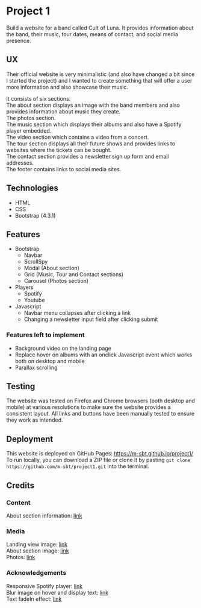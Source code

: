 # Project 1
Build a website for a band called Cult of Luna. It provides information about the band, their music, tour dates, means of contact, and social media presence.
## UX
Their official website is very minimalistic (and also have changed a bit since I started the project) and I wanted to create something that will offer a user more information and also showcase their music.  
  
It consists of six sections.  
The about section displays an image with the band members and also provides information about music they create.  
The photos section.  
The music section which displays their albums and also have a Spotify player embedded.  
The video section which contains a video from a concert.  
The tour section displays all their future shows and provides links to websites where the tickets can be bought.  
The contact section provides a newsletter sign up form and email addresses.  
The footer contains links to social media sites.

## Technologies
* HTML
* CSS
* Bootstrap (4.3.1)
## Features
* Bootstrap
  * Navbar
  * ScrollSpy
  * Modal (About section)
  * Grid (Music, Tour and Contact sections)
  * Carousel (Photos section)
* Players
  * Spotify
  * Youtube
* Javascript
  * Navbar menu collapses after clicking a link
  * Changing a newsletter input field after clicking submit
### Features left to implement
* Background video on the landing page
* Replace hover on albums with an onclick Javascript event which works both on desktop and mobile
* Parallax scrolling
## Testing
The website was tested on Firefox and Chrome browsers (both desktop and mobile) at various resolutions to make sure the website provides a consistent layout.
All links and buttons have been manually tested to ensure they work as intended.  

## Deployment
This website is deployed on GitHub Pages: https://m-sbt.github.io/project1/  
To run locally, you can download a ZIP file or clone it by pasting `git clone https://github.com/m-sbt/project1.git` into the terminal.
## Credits
### Content
About section information: [link](https://en.wikipedia.org/wiki/Cult_of_Luna)
### Media
Landing view image: [link](https://www.behance.net/gallery/57198371/Cult-Of-Luna-Years-in-a-Day)  
About section image: [link](https://www.provinssi.fi/performer/cult-of-luna)  
Photos: [link](https://twitter.com/Cultofluna_off)
### Acknowledgements
Responsive Spotify player: [link](http://jsfiddle.net/JMPerez/qa73L/)  
Blur image on hover and display text: [link](https://stackoverflow.com/questions/52846599/html-blur-image-on-hover-w-text/52847870#52847870)  
Text fadeIn effect: [link](https://www.tutorialspoint.com/css/css_animation_fade_in.htm)  

